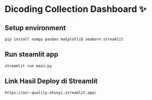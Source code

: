 # Dicoding Collection Dashboard ✨

## Setup environment
```
pip install numpy pandas matplotlib seaborn streamlit
```

## Run steamlit app
```
streamlit run main.py
```

## Link Hasil Deploy di Streamlit
```
https://air-quality-shunyi.streamlit.app/
```